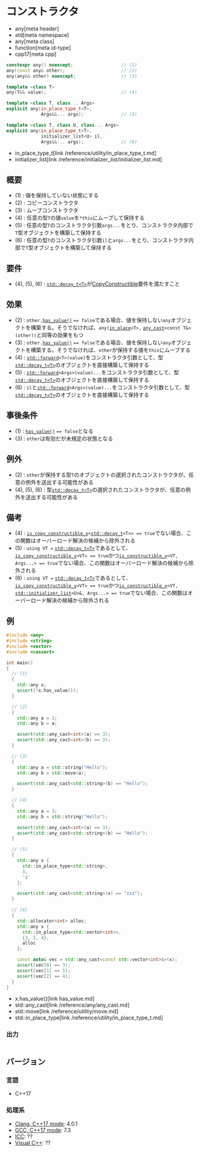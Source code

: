 # コンストラクタ
* any[meta header]
* std[meta namespace]
* any[meta class]
* function[meta id-type]
* cpp17[meta cpp]

```cpp
constexpr any() noexcept;                  // (1)
any(const any& other);                     // (2)
any(any&& other) noexcept;                 // (3)

template <class T>
any(T&& value);                            // (4)

template <class T, class... Args>
explicit any(in_place_type_t<T>,
             Args&&... args);              // (5)

template <class T, class U, class... Args>
explicit any(in_place_type_t<T>,
             initializer_list<U> il,
             Args&&... args);              // (6)
```
* in_place_type_t[link /reference/utility/in_place_type_t.md]
* initializer_list[link /reference/initializer_list/initializer_list.md]

## 概要
- (1) : 値を保持していない状態にする
- (2) : コピーコンストラクタ
- (3) : ムーブコンストラクタ
- (4) : 任意の型`T`の値`value`を`*this`にムーブして保持する
- (5) : 任意の型`T`のコンストラクタ引数`args...`をとり、コンストラクタ内部で`T`型オブジェクトを構築して保持する
- (6) : 任意の型`T`のコンストラクタ引数`il`と`args...`をとり、コンストラクタ内部で`T`型オブジェクトを構築して保持する


## 要件
- (4), (5), (6) : [`std::decay_t<T>`](/reference/type_traits/decay.md)が[CopyConstructible](/reference/concepts/CopyConstructible.md)要件を満たすこと


## 効果
- (2) : `other.`[`has_value()`](has_value.md) `== false`である場合、値を保持しない`any`オブジェクトを構築する。そうでなければ、`any(`[`in_place`](/reference/utility/in_place_t.md)`<T>,` [`any_cast`](/reference/any/any_cast.md)`<const T&>(other))`と同等の効果をもつ
- (3) : `other.`[`has_value()`](has_value.md) `== false`である場合、値を保持しない`any`オブジェクトを構築する。そうでなければ、`other`が保持する値を`this`にムーブする
- (4) : [`std::forward`](/reference/utility/forward.md)`<T>(value)`をコンストラクタ引数として、型[`std::decay_t<T>`](/reference/type_traits/decay.md)のオブジェクトを直接構築して保持する
- (5) : [`std::forward`](/reference/utility/forward.md)`<Args>(value)...`をコンストラクタ引数として、型[`std::decay_t<T>`](/reference/type_traits/decay.md)のオブジェクトを直接構築して保持する
- (6) : `il`と[`std::forward`](/reference/utility/forward.md)`<Args>(value)...`をコンストラクタ引数として、型[`std::decay_t<T>`](/reference/type_traits/decay.md)のオブジェクトを直接構築して保持する


## 事後条件
- (1) : [`has_value()`](has_value.md) `== false`となる
- (3) : `other`は有効だが未規定の状態となる


## 例外
- (2) : `other`が保持する型`T`のオブジェクトの選択されたコンストラクタが、任意の例外を送出する可能性がある
- (4), (5), (6) : 型[`std::decay_t<T>`](/reference/type_traits/decay.md)の選択されたコンストラクタが、任意の例外を送出する可能性がある


## 備考
- (4) : [`is_copy_constructible_v`](/reference/type_traits/is_copy_constructible.md)`<`[`std::decay_t`](/reference/type_traits/decay.md)`<T>> == true`でない場合、この関数はオーバーロード解決の候補から除外される
- (5) : `using VT =` [`std::decay_t<T>`](/reference/type_traits/decay.md)であるとして、[`is_copy_constructible_v`](/reference/type_traits/is_copy_constructible.md)`<VT> == true`かつ[`is_constructible_v`](/reference/type_traits/is_constructible.md)`<VT, Args...> == true`でない場合、この関数はオーバーロード解決の候補から除外される
- (6) : `using VT =` [`std::decay_t<T>`](/reference/type_traits/decay.md)であるとして、[`is_copy_constructible_v`](/reference/type_traits/is_copy_constructible.md)`<VT> == true`かつ[`is_constructible_v`](/reference/type_traits/is_constructible.md)`<VT,` [`std::initializer_list`](/reference/initializer_list/initializer_list.md)`<U>&, Args...> == true`でない場合、この関数はオーバーロード解決の候補から除外される


## 例
```cpp example
#include <any>
#include <string>
#include <vector>
#include <cassert>

int main()
{
  // (1)
  {
    std::any x;
    assert(!x.has_value());
  }

  // (2)
  {
    std::any a = 3;
    std::any b = a;

    assert(std::any_cast<int>(a) == 3);
    assert(std::any_cast<int>(b) == 3);
  }

  // (3)
  {
    std::any a = std::string("Hello");
    std::any b = std::move(a);

    assert(std::any_cast<std::string>(b) == "Hello");
  }

  // (4)
  {
    std::any a = 3;
    std::any b = std::string("Hello");

    assert(std::any_cast<int>(a) == 3);
    assert(std::any_cast<std::string>(b) == "Hello");
  }

  // (5)
  {
    std::any x {
      std::in_place_type<std::string>,
      3,
      'z'
    };

    assert(std::any_cast<std::string>(x) == "zzz");
  }

  // (6)
  {
    std::allocator<int> alloc;
    std::any x {
      std::in_place_type<std::vector<int>>,
      {3, 1, 4},
      alloc
    };

    const auto& vec = std::any_cast<const std::vector<int>&>(x);
    assert(vec[0] == 3);
    assert(vec[1] == 1);
    assert(vec[2] == 4);
  }
}
```
* x.has_value()[link has_value.md]
* std::any_cast[link /reference/any/any_cast.md]
* std::move[link /reference/utility/move.md]
* std::in_place_type[link /reference/utility/in_place_type_t.md]

### 出力
```
```

## バージョン
### 言語
- C++17

### 処理系
- [Clang, C++17 mode](/implementation.md#clang): 4.0.1
- [GCC, C++17 mode](/implementation.md#gcc): 7.3
- [ICC](/implementation.md#icc): ??
- [Visual C++](/implementation.md#visual_cpp): ??
